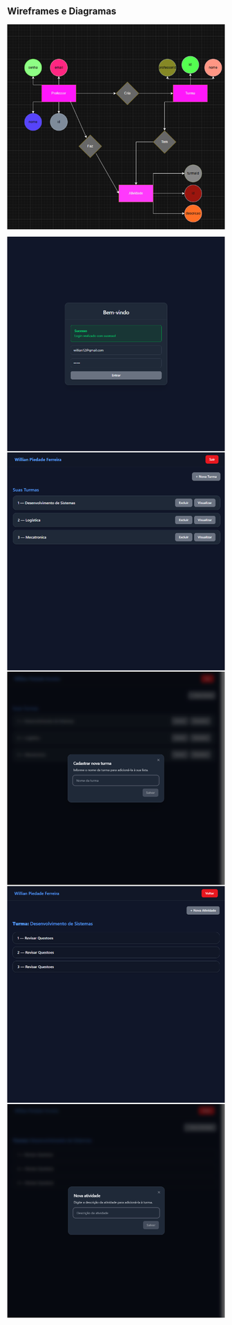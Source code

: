 ## Wireframes e Diagramas

![MerDER](./MerDer.png)

![](./wireframes/Captura%20de%20tela%202025-10-22%20140645.png)
![](./wireframes/Captura%20de%20tela%202025-10-22%20140708.png)
![](./wireframes/Captura%20de%20tela%202025-10-22%20140720.png)
![](./wireframes/Captura%20de%20tela%202025-10-22%20140732.png)
![](./wireframes/Captura%20de%20tela%202025-10-22%20140836.png)